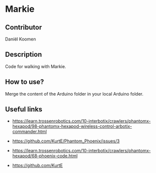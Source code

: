 # Markie

## Contributor
Daniël Koomen

## Description
Code for walking with Markie.

## How to use?
Merge the content of the Arduino folder in your local Arduino folder.

## Useful links

- https://learn.trossenrobotics.com/10-interbotix/crawlers/phantomx-hexapod/98-phantomx-hexapod-wireless-control-arbotix-commander.html

- https://github.com/KurtE/Phantom_Phoenix/issues/3

- https://learn.trossenrobotics.com/10-interbotix/crawlers/phantomx-hexapod/68-phoenix-code.html

- https://github.com/KurtE
